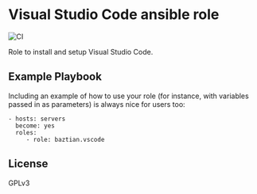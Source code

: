 Visual Studio Code ansible role
===============================

![CI](https://github.com/baztian/ansible-vscode/workflows/CI/badge.svg)

Role to install and setup Visual Studio Code.

Example Playbook
----------------

Including an example of how to use your role (for instance, with variables passed in as parameters) is always nice for users too:

    - hosts: servers
      become: yes
      roles:
         - role: baztian.vscode

License
-------

GPLv3
